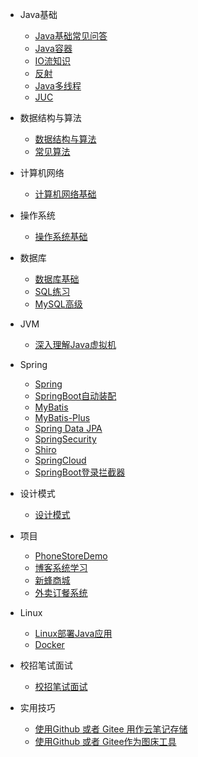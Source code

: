 - Java基础
  - [Java基础常见问答](Notes/Java)
  - [Java容器](Notes/容器)
  - [IO流知识](Notes/IO.md)
  - [反射](Notes/反射)
  - [Java多线程](Notes/Java多线程.md)
  - [JUC](Notes/JUC并发编程)
  
- 数据结构与算法
  - [数据结构与算法](Notes/数据结构与算法.md)
  - [常见算法](Notes/常见算法.md)

- 计算机网络
  - [计算机网络基础](Notes/计算机网络.md)

- 操作系统
  - [操作系统基础](Notes/操作系统.md)

- 数据库
  - [数据库基础](Notes/数据库.md)
  - [SQL练习](Notes/SQL练习.md)
  - [MySQL高级](Notes/MySQL高级)
  
- JVM
  - [深入理解Java虚拟机](Notes/JVM.md)

- Spring
  - [Spring](Notes/Spring知识点总结.md)
  - [SpringBoot自动装配](Notes/SpringBoot自动装配.md)
  - [MyBatis](Notes/MyBatis.md)
  - [MyBatis-Plus](Notes/MyBatis-Plus.md)
  - [Spring Data JPA](Notes/SpringDataJPA.md)
  - [SpringSecurity](Notes/SpringSecurity)
  - [Shiro](Notes/Shiro.md)
  - [SpringCloud](Notes/SpringCloud)
  - [SpringBoot登录拦截器](Notes/SpringBoot登录拦截器)
  
- 设计模式
  - [设计模式](Notes/设计模式.md)

- 项目
  - [PhoneStoreDemo](Notes/PhoneStoreDemo.md)
  - [博客系统学习](Notes/博客系统学习.md)
  - [新蜂商城](Notes/新蜂商城)
  - [外卖订餐系统](Notes/外卖订餐系统)

- Linux
  - [Linux部署Java应用](Notes/Linux部署Java应用)
  - [Docker](Notes/Docker)
  
- 校招笔试面试
  - [校招笔试面试](Notes/校招笔试面试.md)

- 实用技巧
  - [使用Github 或者 Gitee 用作云笔记存储](Notes/Github使用.md)
  - [使用Github 或者 Gitee作为图床工具](Notes/Github使用.md)

